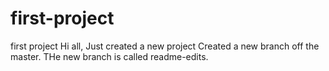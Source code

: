 # first-project
first project
Hi all,
Just created a new project
Created a new branch off the master.
THe new branch is called readme-edits.
